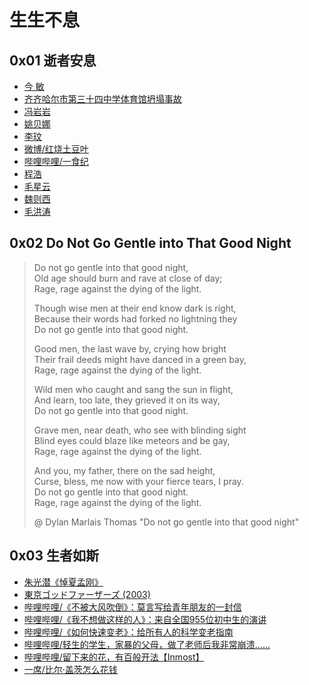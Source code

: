 # 生生不息

## 0x01 逝者安息

- [今 敏](http://old.lifeweek.com.cn//2013/0827/42193.shtml)
- [齐齐哈尔市第三十四中学体育馆坍塌事故](https://chinadigitaltimes.net/chinese/698645.html)
- [冯岩岩](https://github.com/Anticorianderist/blog/blob/main/2-spt/figures/fengyanyan.jpg)
- [姚贝娜](https://weibo.com/bellamusic)
- [李玟](https://weibo.com/cocolee117)
- [微博/红烧土豆叶](https://weibo.com/u/6037696062)
- [哔哩哔哩/一食纪](https://www.bilibili.com/video/BV1aS4y187yD/)
- [程浩](https://www.zhihu.com/people/cheng-hao-81)
- [毛星云](https://www.zhihu.com/people/mao-xing-yun)
- [魏则西](https://www.zhihu.com/question/42392347/answer/94900511)
- [毛洪涛](https://www.zhihu.com/topic/21528860/)

## 0x02 Do Not Go Gentle into That Good Night

> Do not go gentle into that good night,  
> Old age should burn and rave at close of day;  
> Rage, rage against the dying of the light.
>
> Though wise men at their end know dark is right,  
> Because their words had forked no lightning they  
> Do not go gentle into that good night.
>
> Good men, the last wave by, crying how bright  
> Their frail deeds might have danced in a green bay,  
> Rage, rage against the dying of the light.
>
> Wild men who caught and sang the sun in flight,  
> And learn, too late, they grieved it on its way,  
> Do not go gentle into that good night.
>
> Grave men, near death, who see with blinding sight  
> Blind eyes could blaze like meteors and be gay,  
> Rage, rage against the dying of the light.
>
> And you, my father, there on the sad height,  
> Curse, bless, me now with your fierce tears, I pray.  
> Do not go gentle into that good night.  
> Rage, rage against the dying of the light.
>
> @ Dylan Marlais Thomas "Do not go gentle into that good night"

## 0x03 生者如斯

- [朱光潜《悼夏孟刚》](https://book.douban.com/subject/30352171/)
- [東京ゴッドファーザーズ (2003)](https://movie.douban.com/subject/1310177/)
- [哔哩哔哩/《不被大风吹倒》：莫言写给青年朋友的一封信](https://www.bilibili.com/video/BV1A44y1u7PF/)
- [哔哩哔哩/《我不想做这样的人》：来自全国955位初中生的演讲](https://www.bilibili.com/video/BV1CU4y1b7Sx/)
- [哔哩哔哩/《如何快速变老》：给所有人的科学变老指南](https://www.bilibili.com/video/BV1Fo4y1L7AU/)
- [哔哩哔哩/轻生的学生，家暴的父母，做了老师后我非常崩溃......](https://www.bilibili.com/video/BV1j8411Z7mb/)
- [哔哩哔哩/留下来的花，有百般开法【Inmost】](https://www.bilibili.com/video/BV1sZ4y1f7TC/)
- [一席/比尔·盖茨怎么花钱](https://yixi.tv/#/speech/detail?id=780)
